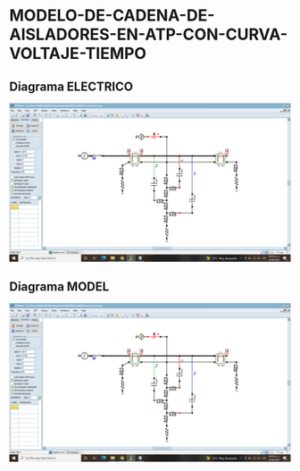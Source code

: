 # MODELO-DE-CADENA-DE-AISLADORES-EN-ATP-CON-CURVA-VOLTAJE-TIEMPO



## Diagrama ELECTRICO

![Circuito electronico](https://github.com/MarcoBravoG/MODELO-DE-CADENA-DE-AISLADORES-EN-ATP-CON-CURVA-VOLTAJE-TIEMPO/blob/main/diseno.png)

## Diagrama MODEL

![Circuito electronico](https://github.com/MarcoBravoG/MODELO-DE-CADENA-DE-AISLADORES-EN-ATP-CON-CURVA-VOLTAJE-TIEMPO/blob/main/diseno.png)

